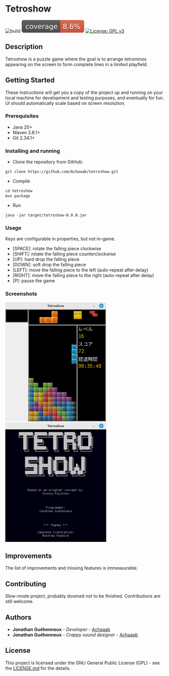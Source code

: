 # Tetroshow
![build](https://github.com/Achaaab/tetroshow/workflows/build/badge.svg)
![Coverage](.github/badges/jacoco.svg)
[![License: GPL v3](https://img.shields.io/badge/License-GPLv3-blue.svg)](https://www.gnu.org/licenses/gpl-3.0)

## Description
Tetroshow is a puzzle game where the goal is to arrange tetrominos appearing on the screen to form complete lines
in a limited playfield.

## Getting Started
These instructions will get you a copy of the project up and running on your local machine for development and testing
purposes, and eventually for fun.
UI should automatically scale based on screen resolution.

### Prerequisites
* Java 20+
* Maven 3.8.1+
* Git 2.34.1+

### Installing and running
* Clone the repository from GitHub:
```shell
git clone https://github.com/Achaaab/tetroshow.git
```
* Compile
```shell
cd tetroshow
mvn package
```
* Run
```shell
java -jar target/tetroshow-0.0.0.jar
```

### Usage
Keys are configurable in properties, but not in-game.
* [SPACE]: rotate the falling piece clockwise
* [SHIFT]: rotate the falling piece counterclockwise
* [UP]: hard drop the falling piece
* [DOWN]: soft drop the falling piece
* [LEFT]: move the falling piece to the left (auto-repeat after delay)
* [RIGHT]: move the falling piece to the right (auto-repeat after delay)
* [P]: pause the game

### Screenshots
<img src=".github/pictures/screenshot_gameplay.png" width="320"  alt="gameplay screenshot"/>
<img src=".github/pictures/screenshot_credits.png" width="320"  alt="credits screenshot"/>

## Improvements
The list of improvements and missing features is immeasurable.

## Contributing
Slow-mode project, probably doomed not to be finished. Contributions are still welcome.

## Authors
* **Jonathan Guéhenneux** - *Developer* - [Achaaab](https://github.com/Achaaab)
* **Jonathan Guéhenneux** - *Crappy sound designer* - [Achaaab](https://github.com/Achaaab)

## License
This project is licensed under the GNU General Public License (GPL) - see the [LICENSE.md](LICENSE.md) for the details.
